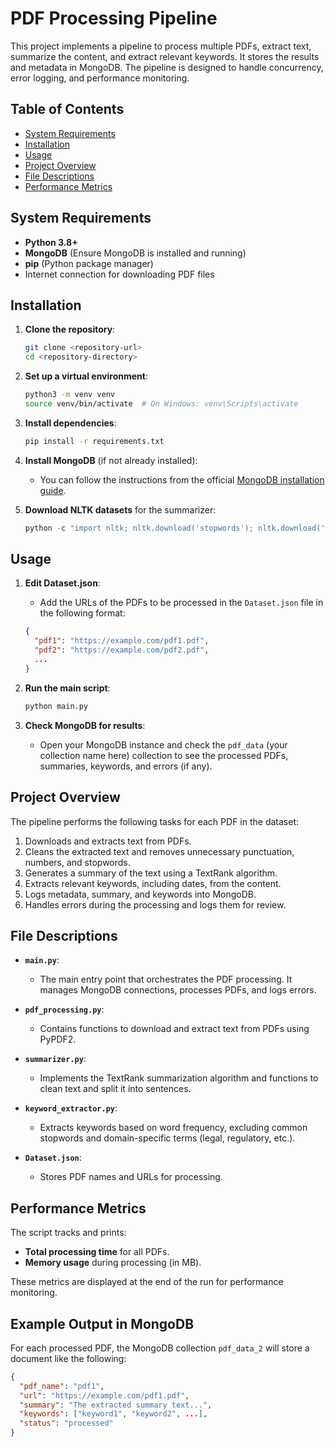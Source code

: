 # PDF Processing Pipeline

This project implements a pipeline to process multiple PDFs, extract text, summarize the content, and extract relevant keywords. It stores the results and metadata in MongoDB. The pipeline is designed to handle concurrency, error logging, and performance monitoring.

## Table of Contents

- [System Requirements](#system-requirements)
- [Installation](#installation)
- [Usage](#usage)
- [Project Overview](#project-overview)
- [File Descriptions](#file-descriptions)
- [Performance Metrics](#performance-metrics)

## System Requirements

- **Python 3.8+**
- **MongoDB** (Ensure MongoDB is installed and running)
- **pip** (Python package manager)
- Internet connection for downloading PDF files

## Installation

1. **Clone the repository**:
    ```bash
    git clone <repository-url>
    cd <repository-directory>
    ```

2. **Set up a virtual environment**:
    ```bash
    python3 -m venv venv
    source venv/bin/activate  # On Windows: venv\Scripts\activate
    ```

3. **Install dependencies**:
    ```bash
    pip install -r requirements.txt
    ```

4. **Install MongoDB** (if not already installed):
    - You can follow the instructions from the official [MongoDB installation guide](https://docs.mongodb.com/manual/installation/).

5. **Download NLTK datasets** for the summarizer:
    ```python
    python -c "import nltk; nltk.download('stopwords'); nltk.download('wordnet')"
    ```

## Usage

1. **Edit Dataset.json**:
    - Add the URLs of the PDFs to be processed in the `Dataset.json` file in the following format:
    ```json
    {
      "pdf1": "https://example.com/pdf1.pdf",
      "pdf2": "https://example.com/pdf2.pdf",
      ...
    }
    ```

2. **Run the main script**:
    ```bash
    python main.py
    ```

3. **Check MongoDB for results**:
    - Open your MongoDB instance and check the `pdf_data` (your collection name here) collection to see the processed PDFs, summaries, keywords, and errors (if any).

## Project Overview

The pipeline performs the following tasks for each PDF in the dataset:
1. Downloads and extracts text from PDFs.
2. Cleans the extracted text and removes unnecessary punctuation, numbers, and stopwords.
3. Generates a summary of the text using a TextRank algorithm.
4. Extracts relevant keywords, including dates, from the content.
5. Logs metadata, summary, and keywords into MongoDB.
6. Handles errors during the processing and logs them for review.

## File Descriptions

- **`main.py`**:
    - The main entry point that orchestrates the PDF processing. It manages MongoDB connections, processes PDFs, and logs errors.
  
- **`pdf_processing.py`**:
    - Contains functions to download and extract text from PDFs using PyPDF2.
  
- **`summarizer.py`**:
    - Implements the TextRank summarization algorithm and functions to clean text and split it into sentences.

- **`keyword_extractor.py`**:
    - Extracts keywords based on word frequency, excluding common stopwords and domain-specific terms (legal, regulatory, etc.).

- **`Dataset.json`**:
    - Stores PDF names and URLs for processing.

## Performance Metrics

The script tracks and prints:
- **Total processing time** for all PDFs.
- **Memory usage** during processing (in MB).
  
These metrics are displayed at the end of the run for performance monitoring.

## Example Output in MongoDB

For each processed PDF, the MongoDB collection `pdf_data_2` will store a document like the following:
```json
{
  "pdf_name": "pdf1",
  "url": "https://example.com/pdf1.pdf",
  "summary": "The extracted summary text...",
  "keywords": ["keyword1", "keyword2", ...],
  "status": "processed"
}


